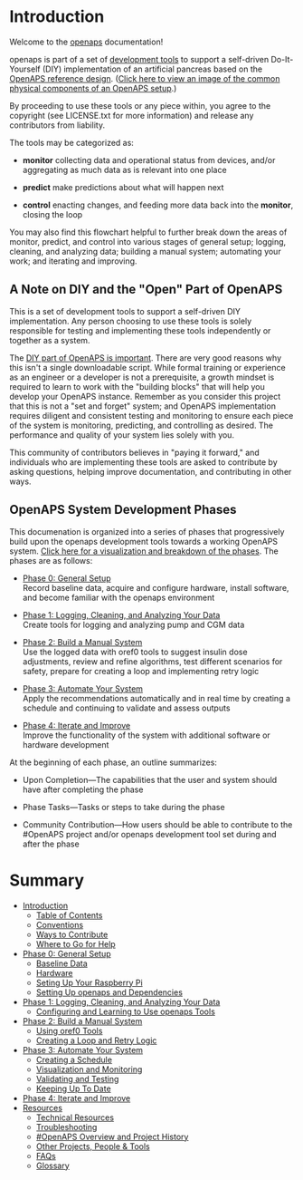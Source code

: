 # Introduction 

Welcome to the [openaps](https://github.com/openaps/) documentation!

openaps is part of a set of [development tools](https://net.educause.edu/ir/library/pdf/ELI7088.pdf) to support a self-driven Do-It-Yourself (DIY) implementation of an artificial pancreas based on the [OpenAPS reference design](http://openaps.org/open-artificial-pancreas-system-openaps-reference-design/). ([Click here to view an image of the common physical components of an OpenAPS setup](./docs/IMG_1112.jpg).)

By proceeding to use these tools or any piece within, you agree to the copyright (see LICENSE.txt for more information) and release any contributors from liability. 

The tools may be categorized as:

*  **monitor** collecting data and operational status from devices, and/or aggregating as much data as is relevant into one place

* **predict** make predictions about what will happen next

* **control** enacting changes, and feeding more data back into the **monitor**, closing the loop

You may also find this flowchart helpful to further break down the areas of monitor, predict, and control into various stages of general setup; logging, cleaning, and analyzing data; building a manual system; automating your work; and iterating and improving.

## A Note on DIY and the "Open" Part of OpenAPS

This is a set of development tools to support a self-driven DIY implementation. Any person choosing to use these tools is solely responsible for testing and implementing these tools independently or together as a system.  

The [DIY part of OpenAPS is important](http://bit.ly/1NBbZtO). There are very good reasons why this isn't a single downloadable script. While formal training or experience as an engineer or a developer is not a prerequisite, a growth mindset is required to learn to work with the "building blocks" that will help you develop your OpenAPS instance. Remember as you consider this project that this is not a "set and forget" system; and OpenAPS implementation requires diligent and consistent testing and monitoring to ensure each piece of the system is monitoring, predicting, and controlling as desired.  The performance and quality of your system lies solely with you.

This community of contributors believes in "paying it forward," and individuals who are implementing these tools are asked to contribute by asking questions, helping improve documentation, and contributing in other ways.


## OpenAPS System Development Phases

This documenation is organized into a series of phases that progressively build upon the openaps development tools towards a working OpenAPS system. [Click here for a visualization and breakdown of the phases](./OpenAPS_phase_visualization_Nov152015.png). The phases are as follows: 

* [Phase 0: General Setup](docs/Overview/initial-setup.md)<br>
Record baseline data, acquire and configure hardware, install software, and become familiar with the openaps environment

* [Phase 1: Logging, Cleaning, and Analyzing Your Data](docs/Overview/data-collection.md)<br>
Create tools for logging and analyzing pump and CGM data

* [Phase 2: Build a Manual System](docs/Overview/manual-system.md)<br>
Use the logged data with oref0 tools to suggest insulin dose adjustments, review and refine algorithms, test different scenarios for safety, prepare for creating a loop and implementing retry logic

* [Phase 3: Automate Your System](docs/Overview/automate-system.md)<br>
Apply the recommendations automatically and in real time by creating a schedule and continuing to validate and assess outputs

* [Phase 4: Iterate and Improve](docs/Overview/iterate-improve.md)<br>
Improve the functionality of the system with additional software or hardware development

At the beginning of each phase, an outline summarizes:

* Upon Completion—The capabilities that the user and system should have after completing the phase
	
* Phase Tasks—Tasks or steps to take during the phase

* Community Contribution—How users should be able to contribute to the #OpenAPS project and/or openaps development tool set during and after the phase

# Summary

* [Introduction](README.md)
   * [Table of Contents](SUMMARY.md)
   * [Conventions](docs/Overview/conventions.md)
   * [Ways to Contribute](docs/Overview/contribute.md)
   * [Where to Go for Help](docs/Overview/communication-support-channels.md)
* [Phase 0: General Setup](docs/getting-started/setup.md)
   * [Baseline Data](docs/getting-started/baseline-data.md)
   * [Hardware](docs/getting-started/hardware.md)
   * [Seting Up Your Raspberry Pi](docs/getting-started/rpi.md)
   * [Setting Up openaps and Dependencies](docs/getting-started/openaps.md)
* [Phase 1: Logging, Cleaning, and Analyzing Your Data](docs/Log-clean-analyze-with-openaps-tools/log-clean-analyze.md)
   * [Configuring and Learning to Use openaps Tools](docs/Log-clean-analyze-with-openaps-tools/using.md)
* [Phase 2: Build a Manual System](docs/Build-manual-system/considerations.md)
   * [Using oref0 Tools](docs/Build-manual-system/Using-oref0-tools.md)
   * [Creating a Loop and Retry Logic](docs/Build-manual-system/loop-and-retry-logic.md)
* [Phase 3: Automate Your System](docs/Automate-system/considerations.md)
   * [Creating a Schedule](docs/Automate-system/create-schedule.md)
   * [Visualization and Monitoring](docs/Automate-system/vizualization.md)
   * [Validating and Testing](docs/Automate-system/validate-output.md)
   * [Keeping Up To Date](docs/Automate-system/keeping-up-to-date.md)
* [Phase 4: Iterate and Improve](docs/Iterate-improve/improvement-projects.md)
* [Resources](docs/Resources/resources.md)
   * [Technical Resources](docs/Resources/technical-resources.md)
   * [Troubleshooting](docs/Resources/troubleshooting.md)
   * [#OpenAPS Overview and Project History](docs/Resources/history.md)
   * [Other Projects, People & Tools](docs/Resources/other-projects.md)
   * [FAQs](docs/Resources/faq.md)
   * [Glossary](docs/Resources/glossary.md)


